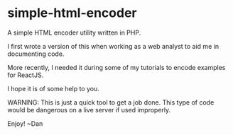 # simple-html-encoder
A simple HTML encoder utility written in PHP.

I first wrote a version of this when working as a web analyst to aid me in documenting code.

More recently, I needed it during some of my tutorials to encode examples for ReactJS.

I hope it is of some help to you.

WARNING: This is just a quick tool to get a job done.
This type of code would be dangerous on a live server if used improperly.

Enjoy!
~Dan
